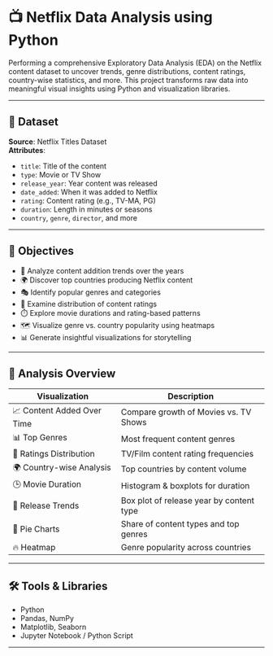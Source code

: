 # 📺 Netflix Data Analysis using Python

Performing a comprehensive Exploratory Data Analysis (EDA) on the Netflix content dataset to uncover trends, genre distributions, content ratings, country-wise statistics, and more. This project transforms raw data into meaningful visual insights using Python and visualization libraries.

---

## 📂 Dataset
**Source**: Netflix Titles Dataset  
**Attributes**:
- `title`: Title of the content  
- `type`: Movie or TV Show  
- `release_year`: Year content was released  
- `date_added`: When it was added to Netflix  
- `rating`: Content rating (e.g., TV-MA, PG)  
- `duration`: Length in minutes or seasons  
- `country`, `genre`, `director`, and more

---

## 🎯 Objectives

- 📅 Analyze content addition trends over the years
- 🌍 Discover top countries producing Netflix content
- 🎭 Identify popular genres and categories
- 🔞 Examine distribution of content ratings
- ⏱️ Explore movie durations and rating-based patterns
- 🗺️ Visualize genre vs. country popularity using heatmaps
- 📊 Generate insightful visualizations for storytelling

---

## 🤖 Analysis Overview

| Visualization | Description |
|---------------|-------------|
| 📈 Content Added Over Time | Compare growth of Movies vs. TV Shows |
| 📊 Top Genres | Most frequent content genres |
| 🔢 Ratings Distribution | TV/Film content rating frequencies |
| 🌍 Country-wise Analysis | Top countries by content volume |
| 🕒 Movie Duration | Histogram & boxplots for duration |
| 🧱 Release Trends | Box plot of release year by content type |
| 🥧 Pie Charts | Share of content types and top genres |
| 🔥 Heatmap | Genre popularity across countries |

---

## 🛠️ Tools & Libraries

- Python
- Pandas, NumPy
- Matplotlib, Seaborn
- Jupyter Notebook / Python Script

---


